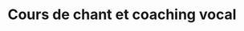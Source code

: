---
title: Cours de chant et coaching vocal
description: Cours de chant et coaching vocal à Saint-Maurice, Joinville le Pont ou à distance - musiques actuelles, jazz et répertoire latino américain (tango, bossa nova, folklore...)
---